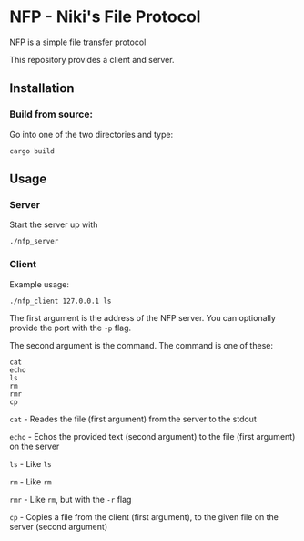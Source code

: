 # NFP - Niki's File Protocol

NFP is a simple file transfer protocol

This repository provides a client and server.

## Installation

### Build from source:

Go into one of the two directories and type:
```
cargo build
```


## Usage

### Server
Start the server up with

```
./nfp_server
```

### Client
Example usage:

```
./nfp_client 127.0.0.1 ls
```

The first argument is the address of the NFP server. You can optionally provide the port with the ```-p``` flag.

The second argument is the command. The command is one of these:

```
cat
echo
ls
rm
rmr
cp
```

```cat``` - Reades the file (first argument) from the server to the stdout

```echo``` - Echos the provided text (second argument) to the file (first argument) on the server

```ls``` - Like ```ls```

```rm``` - Like ```rm```

```rmr``` - Like ```rm```, but with the ```-r``` flag

```cp``` - Copies a file from the client (first argument), to the given file on the server (second argument)

